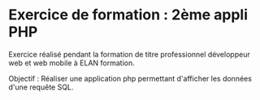 # Exercice de formation : 2ème appli PHP

Exercice réalisé pendant la formation de titre professionnel développeur web et web mobile à ELAN formation.

Objectif :
Réaliser une application php permettant d'afficher les données d'une requête SQL.
